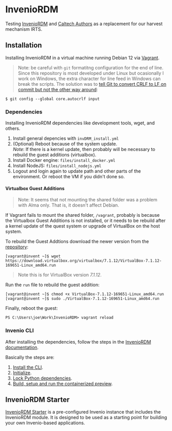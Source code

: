 # InvenioRDM

Testing [InvenioRDM](https://inveniosoftware.org/products/rdm/) and [Caltech Authors](https://authors.library.caltech.edu/) as a replacement for our harvest mechanism IRTS.

## Installation

Installing InvenioRDM in a virtual machine running Debian 12 via [Vagrant](https://portal.cloud.hashicorp.com/vagrant/discover/debian/bookworm64).

> Note: be careful with `git` formatitng configuration for the end of line. Since this repository is most developed under Linux but ocasionally I work on Windows, the extra character for line feed in Windows can break the scripts. The solution was to [tell Git to convert CRLF to LF on commit but not the other way around](https://git-scm.com/book/en/v2/Customizing-Git-Git-Configuration):

```
$ git config --global core.autocrlf input
```

### Dependencies

Installing InvenioRDM dependencies like development tools, wget, and others.

1. Install general depencies with `invDRM_install.yml`
1. (Optional) Reboot because of the system update. <br>_Note_: If there is a kernel update, then probably will be necessary to rebuild the guest additions (virtualbox). 
1. Install Docker engine: `files/install_docker.yml`
1. Install NodeJS: `files/install_nodejs.yml`
1. Logout and login again to update path and other parts of the environment. Or reboot the VM if you didn't done so.

#### Virtualbox Guest Additions

> Note: It seems that not mounting the shared folder was a problem with Alma only. That is, it doesn't affect Debian.

If Vagrant fails to mount the shared folder, `/vagrant`, probably is because the Virtualbox Guest Additions is not installed, or it needs to be rebuild after a kernel update of the quest system or upgrade of VirtualBox on the host system.  

To rebuild the Guest Addtions download the newer version from the [repository](https://download.virtualbox.org/virtualbox/7.1.12/):

```
[vagrant@invent ~]$ wget https://download.virtualbox.org/virtualbox/7.1.12/VirtualBox-7.1.12-169651-Linux_amd64.run
```

> Note this is for VirtualBox version *7.1.12*.

Run the `run` file to rebuild the guest addition:

```
[vagrant@invent ~]$ chmod +x VirtualBox-7.1.12-169651-Linux_amd64.run
[vagrant@invent ~]$ sudo ./VirtualBox-7.1.12-169651-Linux_amd64.run
```

Finally, reboot the guest:

```
PS C:\Users\joe\Work\InvenioRDM> vagrant reload
```

### Invenio CLI

After installing the dependencies, follow the steps in the [InvenioRDM documentation](https://inveniordm.docs.cern.ch/install/). 

Basically the steps are:

1. [Install the CLI](https://inveniordm.docs.cern.ch/install/cli/).
1. [Initialize](https://inveniordm.docs.cern.ch/install/initialize/).
1. [Lock Python dependencies](https://inveniordm.docs.cern.ch/install/build-setup-run/#python-dependencies). 
1. [Build, setup and run the containerized preview](https://inveniordm.docs.cern.ch/install/build-setup-run/#option-2-containerized-preview).

## InvenioRDM Starter

[InvenioRDM Starter](https://starter.front-matter.io/) is a pre-configured Invenio instance that includes the InvenioRDM module. It is designed to be used as a starting point for building your own Invenio-based applications.

